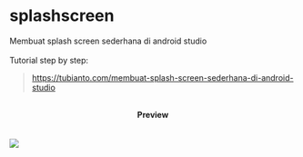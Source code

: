 # splashscreen
Membuat splash screen sederhana di android studio
<br/>
<br/>
Tutorial step by step:
> <a href="https://tubianto.com/membuat-splash-screen-sederhana-di-android-studio/">https://tubianto.com/membuat-splash-screen-sederhana-di-android-studio</a>
<br/>
<center><b>Preview</b></center>
<br/>
<br/>
<img src="https://tubianto.com/wp-content/uploads/2021/05/WhatsApp-Image-2021-05-17-at-07.20.43-576x1024.jpeg">
